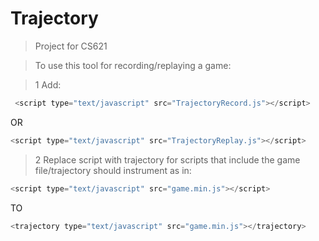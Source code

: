 Trajectory
==========

>Project for CS621 


>To use this tool for recording/replaying a game:

> 1 Add:

```js
 <script type="text/javascript" src="TrajectoryRecord.js"></script> 
```

  OR
```js
<script type="text/javascript" src="TrajectoryReplay.js"></script>
```

> 2 Replace script with trajectory for scripts that include the game file/trajectory should instrument as in: 

```js
<script type="text/javascript" src="game.min.js"></script> 
```
TO
```js
<trajectory type="text/javascript" src="game.min.js"></trajectory>
```
